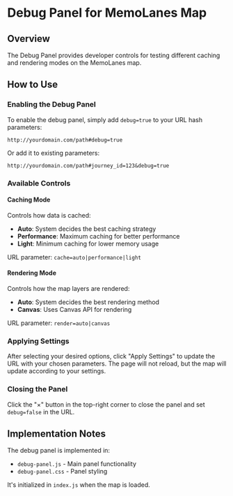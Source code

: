 # Debug Panel for MemoLanes Map

## Overview
The Debug Panel provides developer controls for testing different caching and rendering modes on the MemoLanes map.

## How to Use

### Enabling the Debug Panel
To enable the debug panel, simply add `debug=true` to your URL hash parameters:

```
http://yourdomain.com/path#debug=true
```

Or add it to existing parameters:

```
http://yourdomain.com/path#journey_id=123&debug=true
```

### Available Controls

#### Caching Mode
Controls how data is cached:
- **Auto**: System decides the best caching strategy
- **Performance**: Maximum caching for better performance
- **Light**: Minimum caching for lower memory usage

URL parameter: `cache=auto|performance|light`

#### Rendering Mode
Controls how the map layers are rendered:
- **Auto**: System decides the best rendering method
- **Canvas**: Uses Canvas API for rendering

URL parameter: `render=auto|canvas`

### Applying Settings
After selecting your desired options, click "Apply Settings" to update the URL with your chosen parameters. The page will not reload, but the map will update according to your settings.

### Closing the Panel
Click the "×" button in the top-right corner to close the panel and set `debug=false` in the URL.

## Implementation Notes

The debug panel is implemented in:
- `debug-panel.js` - Main panel functionality
- `debug-panel.css` - Panel styling

It's initialized in `index.js` when the map is loaded. 